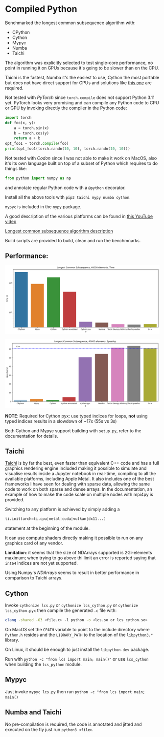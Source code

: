 # Compiled Python

Benchmarked the longest common subsequence algorithm with:

* CPython
* Cython
* Mypyc
* Numba
* Taichi

The algorithm was explicitly selected to test single-core performance, no point in running it on GPUs because
it's going to be slower than on the CPU.


Taichi is the fastest, Numba it's the easiest to use, Cython the most portable but does not have direct support for GPUs and solutions like [this one](https://developer.nvidia.com/blog/accelerating-python-on-gpus-with-nvc-and-cython) are required.

Not tested with *PyTorch* since `torch.compile` does not support Python 3.11 yet.
PyTorch looks very promising and can compile any Python code to CPU or GPU by invoking directly the compiler in the Python code:

```python
import torch
def foo(x, y):
    a = torch.sin(x)
    b = torch.cos(y)
    return a + b
opt_foo1 = torch.compile(foo)
print(opt_foo1(torch.randn(10, 10), torch.randn(10, 10)))
```
Not tested with *Codon* since I was not able to make it work on MacOS, also it's its own language built on top of a subset of Python
which requires to do things like:

```python
from python import numpy as np
```
and annotate regular Python code with a `@python` decorator.


Install all the above tools with `pip3 taichi mypy numba cython`.

`mypyc` is included in the `mypy` package.


A good description of the various platforms can be found in [this YouTube video](https://www.youtube.com/watch?v=umLZphwA-dw&ab_channel=DougMercer)

[Longest common subsequence algorithm description](https://www.programiz.com/dsa/longest-common-subsequence)

Build scripts are provided to build, clean and run the benchmnarks.

## Performance:


![Benchmarks](https://github.com/ugovaretto-codex/compiled-python/blob/main/results_40000.png)

![Speedup](https://github.com/ugovaretto-codex/compiled-python/blob/main/speedup_40000.png)

 __NOTE__: Required for Cython pyx: use typed indices for loops, __not__ using typed indices
 results in a slowdown of ~17x (55s vs 3s)

Both Cython and Mypyc support building with `setup.py`, refer to the documentation for details.

## Taichi

[Taichi](https://www.taichi-lang.org/) is by far the best, even faster than equivalent C++ code and has a full graphics rendering engine included
making it possible to simulate and visualise results inside a Jupyter notebook in real-time, compiling to all the
available platforms, including Apple Metal. It also includes one of the best frameworks I have seen for dealing with
sparse data, allowing the same code to work on both sparse and dense arrays. In the documentation, an example of how
to make the code scale on multiple nodes with mpi4py is provided.

Switching to any platform is achieved by simply adding a
```python
ti.init(arch=ti.cpu|metal|cuda|vulkan|dx11...)
```
statement at the beginning of the module.

It can use compute shaders directly making it possible to run on any graphics card of any vendor.

__Limitation__: it seems that the size of NDArrays supported is 2Gi-elements maximum; when trying to go
above thi limit an error is reported saying that `int64` indices are not yet supported.

Using Numpy's *NDArrays* seems to result in better performance in comparison to Taichi arrays.

## Cython

Invoke `cythonize lcs.py` or `cythonize lcs_cython.py` or `cythonize lcs_cython.pyx` then compile the generated
`.c` file with:

```sh
clang -shared -O3 <file.c> -l python -o <lcs.so or lcs_cython.so>
```
On MacOS set the `CPATH` variable to point to the include directory where `Python.h` resides and the
`LIBRARY_PATH` to the location of the `libpython3.*` library.

On Linux, it should be enough to just install the `libpython-dev` package.

Run with `python -c "from lcs import main; main()"` or use `lcs_cython` when building the `lcs_python` module.

## Mypyc

Just invoke `mypyc lcs.py` then run `python -c "from lcs import main; main()`

## Numba and Taichi

No pre-compilation is required, the code is annotated and jitted and executed on the fly just
run `python3 <file>`.
